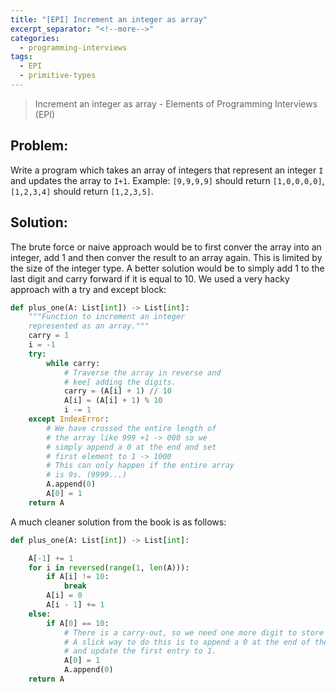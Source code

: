 ```yaml
---
title: "[EPI] Increment an integer as array"
excerpt_separator: "<!--more-->"
categories:
  - programming-interviews
tags:
  - EPI
  - primitive-types
---
```


> Increment an integer as array - Elements of Programming Interviews (EPI) 

<!--more-->

## **Problem**: 
Write a program which takes an array of integers that represent an integer `I` and updates the array to `I+1`. Example: `[9,9,9,9]` should return `[1,0,0,0,0]`, `[1,2,3,4]` should return `[1,2,3,5]`.

## **Solution**:
The brute force or naive approach would be to first conver the array into an integer, add 1 and then conver the result to an array again. This is limited by the size of the integer type. A better solution would be to simply add 1 to the last digit and carry forward if it is equal to 10. We used a very hacky approach with a try and except block:

```python
def plus_one(A: List[int]) -> List[int]:
    """Function to increment an integer
    represented as an array."""
    carry = 1
    i = -1
    try:
        while carry:
            # Traverse the array in reverse and
            # kee[ adding the digits.
            carry = (A[i] + 1) // 10
            A[i] = (A[i] + 1) % 10
            i -= 1
    except IndexError:
        # We have crossed the entire length of
        # the array like 999 +1 -> 000 so we
        # simply append a 0 at the end and set
        # first element to 1 -> 1000
        # This can only happen if the entire array
        # is 9s. (9999...)
        A.append(0)
        A[0] = 1
    return A
```

A much cleaner solution from the book is as follows:
~~~python
def plus_one(A: List[int]) -> List[int]:

    A[-1] += 1
    for i in reversed(range(1, len(A))):
        if A[i] != 10:
            break
        A[i] = 0
        A[i - 1] += 1
    else:
        if A[0] == 10:
            # There is a carry-out, so we need one more digit to store the result.
            # A slick way to do this is to append a 0 at the end of the array,
            # and update the first entry to 1.
            A[0] = 1
            A.append(0)
    return A
~~~

